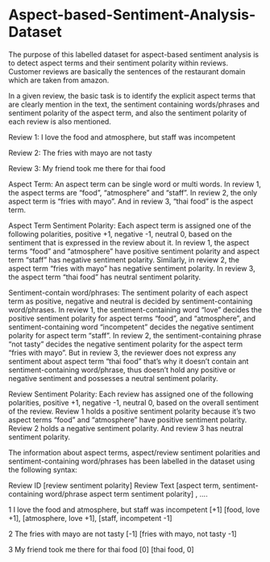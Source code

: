 # Aspect-based-Sentiment-Analysis-Dataset

The purpose of this labelled dataset for aspect-based sentiment analysis is to detect aspect terms and their sentiment polarity within reviews. Customer reviews are basically the sentences of the restaurant domain which are taken from amazon. 

In a given review, the basic task is to identify the explicit aspect terms that are clearly mention in the text, the sentiment containing words/phrases and sentiment polarity of the aspect term, and also the sentiment polarity of each review is also mentioned.

Review 1: I love the food and atmosphere, but staff was incompetent

Review 2: The fries with mayo are not tasty

Review 3: My friend took me there for thai food

Aspect Term: An aspect term can be single word or multi words.  In review 1, the aspect terms are “food”, “atmosphere” and “staff”. In review 2, the only aspect term is “fries with mayo”. And in review 3, “thai food” is the aspect term.

Aspect Term Sentiment Polarity: Each aspect term is assigned one of the following polarities, positive +1, negative -1, neutral 0, based on the sentiment that is expressed in the review about it. In review 1, the aspect terms “food” and “atmosphere” have positive sentiment polarity and aspect term “staff” has negative sentiment polarity. Similarly, in review 2, the aspect term “fries with mayo” has negative sentiment polarity. In review 3, the aspect term “thai food” has neutral sentiment polarity.

Sentiment-contain word/phrases: The sentiment polarity of each aspect term as positive, negative and neutral is decided by sentiment-containing word/phrases. In review 1, the sentiment-containing word “love” decides the positive sentiment polarity for aspect terms “food”, and “atmosphere”, and sentiment-containing word “incompetent” decides the negative sentiment polarity for aspect term “staff”. In review 2, the sentiment-containing phrase “not tasty” decides the negative sentiment polarity for the aspect term “fries with mayo”. But in review 3, the reviewer does not express any sentiment about aspect term “thai food” that’s why it doesn’t contain ant sentiment-containing word/phrase, thus doesn’t hold any positive or negative sentiment and possesses a neutral sentiment polarity.

Review Sentiment Polarity: Each review has assigned one of the following polarities, positive +1, negative -1, neutral 0, based on the overall sentiment of the review. Review 1 holds a positive sentiment polarity because it’s two aspect terms “food” and “atmosphere” have positive sentiment polarity. Review 2 holds a negative sentiment polarity. And review 3 has neutral sentiment polarity.  

The information about aspect terms, aspect/review sentiment polarities and sentiment-containing word/phrases has been labelled in the dataset using the following syntax:

Review ID [review sentiment polarity]
Review Text
[aspect term, sentiment-containing word/phrase aspect term sentiment polarity] , ….


1
I love the food and atmosphere, but staff was incompetent  [+1]
[food, love +1], [atmosphere, love +1], [staff, incompetent -1] 

2
The fries with mayo are not tasty  [-1]
[fries with mayo, not tasty -1]

3
My friend took me there for thai food [0]
[thai food, 0]
